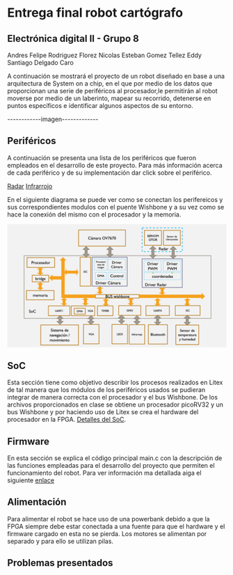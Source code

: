 # Entrega final robot cartógrafo
## Electrónica digital II - Grupo 8

Andres Felipe Rodriguez Florez 
Nicolas Esteban Gomez Tellez
Eddy Santiago Delgado Caro
	
A continuación se mostrará el proyecto de un robot diseñado en base a una arquitectura de System on a chip, en el que por medio de los datos que proporcionan una serie de periféricos al procesador,le permitirán al robot moverse por medio de un laberinto, mapear su recorrido, detenerse en puntos específicos e identificar algunos aspectos de su entorno.

------------imagen-------------

## Periféricos

A continuación se presenta una lista de los periféricos que fueron empleados en el desarrollo de este proyecto. Para más información acerca de cada periférico y de su implementación dar click sobre el periférico.

[Radar](https://github.com/unal-edigital2-labs/wp08-2021-2-gr-08/tree/main/SoC_project/module/verilog/ultrasonido)
[Infrarrojo](https://github.com/unal-edigital2-labs/wp08-2021-2-gr-08/tree/main/SoC_project/module/verilog/infrarrojo)

En el siguiente diagrama se puede ver como se conectan los perifereicos y sus correspondientes modulos con el puente Wishbone y a su vez como se hace la conexión del mismo con el procesador y la memoria.

<p align="center">
  <img src="/Imagenes/esquema1.png" align="center">
</p>


## SoC    

Esta sección tiene como objetivo describir los procesos realizados en Litex de tal manera que los módulos de los periféricos usados se pudieran integrar de manera correcta con el procesador y el bus Wishbone. De los archivos proporcionados en clase se obtiene un procesador picoRV32 y un bus Wishbone y por haciendo uso de Litex se crea el hardware del procesador en la FPGA. [Detalles del SoC](https://github.com/unal-edigital2-labs/wp08-2021-2-gr-08/tree/main/SoC_project).



## Firmware

En esta sección se explica el código principal main.c con la descripción de las funciones empleadas para el desarrollo del proyecto que permiten el funcionamiento del robot. Para ver información ma detallada aiga el siguiente [enlace](https://github.com/unal-edigital2-labs/wp08-2021-2-gr-08/tree/main/SoC_project/firmware)

## Alimentación

Para alimentar el robot se hace uso de una powerbank debido a que la FPGA siempre debe estar conectada a una fuente para que el hardware y el firmware cargado en esta no se pierda. Los motores se alimentan por separado y para ello se utilizan pilas.

## Problemas presentados 



